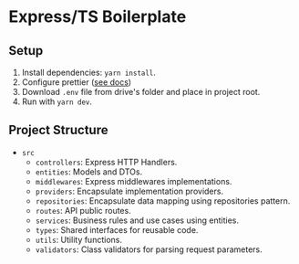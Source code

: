 # Express/TS Boilerplate

## Setup

1. Install dependencies: `yarn install`.
2. Configure prettier ([see docs](https://prettier.io/docs/en/editors.html))
3. Download `.env` file from drive's folder and place in project root.
4. Run with `yarn dev`.

## Project Structure

* `src`
  * `controllers`: Express HTTP Handlers.
  * `entities`: Models and DTOs.
  * `middlewares`: Express middlewares implementations.
  * `providers`: Encapsulate implementation providers.
  * `repositories`: Encapsulate data mapping using repositories pattern.
  * `routes`: API public routes.
  * `services`: Business rules and use cases using entities.
  * `types`: Shared interfaces for reusable code.
  * `utils`: Utility functions.
  * `validators`: Class validators for parsing request parameters.
